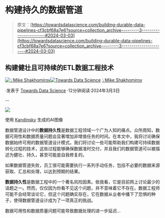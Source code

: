 # 构建持久的数据管道

> 原文：[https://towardsdatascience.com/building-durable-data-pipelines-cf3cbf68a7e6?source=collection_archive---------3-----------------------#2024-03-03](https://towardsdatascience.com/building-durable-data-pipelines-cf3cbf68a7e6?source=collection_archive---------3-----------------------#2024-03-03)

## 构建健壮且可持续的ETL数据工程技术

[](https://mshakhomirov.medium.com/?source=post_page---byline--cf3cbf68a7e6--------------------------------)[![💡Mike Shakhomirov](../Images/bc6895c7face3244d488feb97ba0f68e.png)](https://mshakhomirov.medium.com/?source=post_page---byline--cf3cbf68a7e6--------------------------------)[](https://towardsdatascience.com/?source=post_page---byline--cf3cbf68a7e6--------------------------------)[![Towards Data Science](../Images/a6ff2676ffcc0c7aad8aaf1d79379785.png)](https://towardsdatascience.com/?source=post_page---byline--cf3cbf68a7e6--------------------------------) [💡Mike Shakhomirov](https://mshakhomirov.medium.com/?source=post_page---byline--cf3cbf68a7e6--------------------------------)

·发表于 [Towards Data Science](https://towardsdatascience.com/?source=post_page---byline--cf3cbf68a7e6--------------------------------) ·12分钟阅读·2024年3月3日

--

![](../Images/9477e71d20a799323560cfb603375e37.png)

使用 [Kandinsky](https://github.com/ai-forever/Kandinsky-2) 生成的AI图像

数据管道设计中的**数据持久性**是数据工程领域一个广为人知的痛点。众所周知，数据可用性和数据质量问题会显著增加非增值任务的时间。在本文中，我将讨论确保数据始终可用的数据管道设计模式。我们将讨论一些可能帮助我们构建可持续数据转化过程的技术，这些过程能够确保数据准时交付，并且我们的数据管道可以被描述为健壮、持久，甚至可能是自我修复的。

如果数据管道失败，员工很可能需要执行一系列手动任务，包括不必要的数据来源获取、汇总和处理，以达到预期的结果。

**数据持久性**是数据工程中的一个著名风险因素。依我看，它是目前网上讨论最少的话题之一。然而，仅仅因为你看不见这个问题，并不意味着它不存在。数据工程师可能不会经常谈论它，但这个问题确实存在，它在数据从业者中播下了恐惧的种子，使得数据管道设计成为了一项真正的挑战。

数据可用性和数据质量问题可能导致数据处理的进一步延迟…
